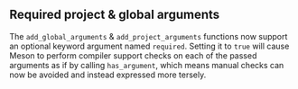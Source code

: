 ## Required project & global arguments

The `add_global_arguments` & `add_project_arguments` functions now
support an optional keyword argument named `required`. Setting it
to `true` will cause Meson to perform compiler support checks on
each of the passed arguments as if by calling `has_argument`, which
means manual checks can now be avoided and instead expressed more
tersely.
